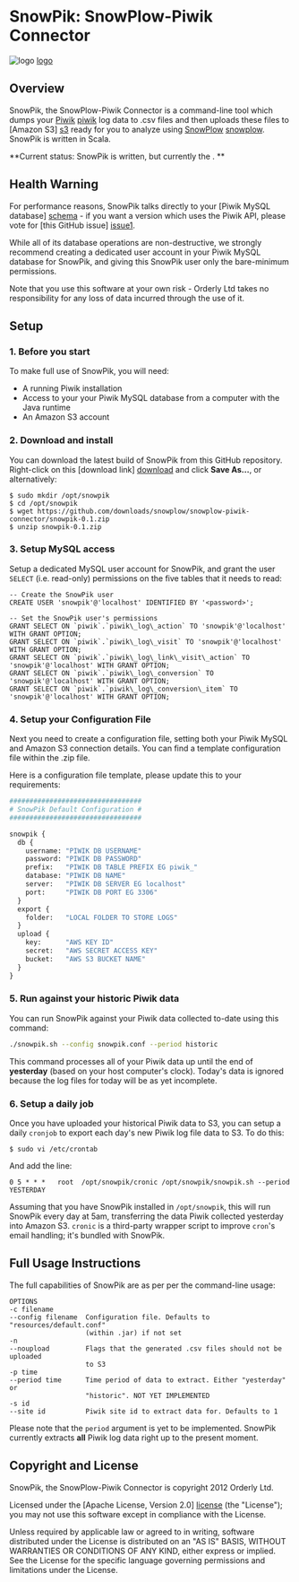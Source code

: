 # SnowPik: SnowPlow-Piwik Connector

![logo] [logo]

## Overview

SnowPik, the SnowPlow-Piwik Connector is a command-line tool which dumps your [Piwik] [piwik] log data to .csv files and then uploads these files to [Amazon S3] [s3] ready for you to analyze using [SnowPlow] [snowplow]. SnowPik is written in Scala.

**Current status: SnowPik is written, but currently the . **

## Health Warning

For performance reasons, SnowPik talks directly to your [Piwik MySQL database] [schema] - if you want a version which uses the Piwik API, please vote for [this GitHub issue] [issue1].

While all of its database operations are non-destructive, we strongly recommend creating a dedicated user account in your Piwik MySQL database for SnowPik, and giving this SnowPik user only the bare-minimum permissions.

Note that you use this software at your own risk - Orderly Ltd takes no responsibility for any loss of data incurred through the use of it.

## Setup

### 1. Before you start

To make full use of SnowPik, you will need:

* A running Piwik installation
* Access to your your Piwik MySQL database from a computer with the Java runtime
* An Amazon S3 account

### 2. Download and install

You can download the latest build of SnowPik from this GitHub repository. Right-click on this [download link] [download] and click **Save As...**, or alternatively:

    $ sudo mkdir /opt/snowpik
    $ cd /opt/snowpik
    $ wget https://github.com/downloads/snowplow/snowplow-piwik-connector/snowpik-0.1.zip
    $ unzip snowpik-0.1.zip

### 3. Setup MySQL access

Setup a dedicated MySQL user account for SnowPik, and grant the user `SELECT` (i.e. read-only) permissions on the five tables that it needs to read:

```mysql
-- Create the SnowPik user
CREATE USER 'snowpik'@'localhost' IDENTIFIED BY '<password>';

-- Set the SnowPik user's permissions
GRANT SELECT ON `piwik`.`piwik\_log\_action` TO 'snowpik'@'localhost' WITH GRANT OPTION;
GRANT SELECT ON `piwik`.`piwik\_log\_visit` TO 'snowpik'@'localhost' WITH GRANT OPTION;
GRANT SELECT ON `piwik`.`piwik\_log\_link\_visit\_action` TO 'snowpik'@'localhost' WITH GRANT OPTION;
GRANT SELECT ON `piwik`.`piwik\_log\_conversion` TO 'snowpik'@'localhost' WITH GRANT OPTION;
GRANT SELECT ON `piwik`.`piwik\_log\_conversion\_item` TO 'snowpik'@'localhost' WITH GRANT OPTION;
```

### 4. Setup your Configuration File

Next you need to create a configuration file, setting both your Piwik MySQL and Amazon S3 connection details. You can find a template configuration file within the .zip file.

Here is a configuration file template, please update this to your requirements:

```python
#################################
# SnowPik Default Configuration #
#################################

snowpik {
  db {
    username: "PIWIK DB USERNAME"
    password: "PIWIK DB PASSWORD"
    prefix:   "PIWIK DB TABLE PREFIX EG piwik_"
    database: "PIWIK DB NAME"
    server:   "PIWIK DB SERVER EG localhost"
    port:     "PIWIK DB PORT EG 3306"
  }
  export {
    folder:   "LOCAL FOLDER TO STORE LOGS"
  }
  upload {
    key:      "AWS KEY ID"
    secret:   "AWS SECRET ACCESS KEY"
    bucket:   "AWS S3 BUCKET NAME"
  }
}
```

### 5. Run against your historic Piwik data

You can run SnowPik against your Piwik data collected to-date using this command: 

```bash
./snowpik.sh --config snowpik.conf --period historic
```

This command processes all of your Piwik data up until the end of **yesterday** (based on your host computer's clock). Today's data is ignored because the log files for today will be as yet incomplete.

### 6. Setup a daily job

Once you have uploaded your historical Piwik data to S3, you can setup a daily `cronjob` to export each day's new Piwik log file data to S3. To do this:

    $ sudo vi /etc/crontab

And add the line:

    0 5 * * *   root  /opt/snowpik/cronic /opt/snowpik/snowpik.sh --period YESTERDAY

Assuming that you have SnowPik installed in `/opt/snowpik`, this will run SnowPik every day at 5am, transferring the data Piwik collected yesterday into Amazon S3. `cronic` is a third-party wrapper script to improve `cron`'s email handling; it's bundled with SnowPik.  

## Full Usage Instructions

The full capabilities of SnowPik are as per per the command-line usage:

    OPTIONS
    -c filename
    --config filename  Configuration file. Defaults to "resources/default.conf"
                       (within .jar) if not set
    -n
    --noupload         Flags that the generated .csv files should not be uploaded
                       to S3
    -p time
    --period time      Time period of data to extract. Either "yesterday" or
                       "historic". NOT YET IMPLEMENTED
    -s id
    --site id          Piwik site id to extract data for. Defaults to 1    

Please note that the `period` argument is yet to be implemented. SnowPik currently extracts **all** Piwik log data right up to the present moment.

## Copyright and License

SnowPik, the SnowPlow-Piwik Connector is copyright 2012 Orderly Ltd.

Licensed under the [Apache License, Version 2.0] [license] (the "License");
you may not use this software except in compliance with the License.

Unless required by applicable law or agreed to in writing, software
distributed under the License is distributed on an "AS IS" BASIS,
WITHOUT WARRANTIES OR CONDITIONS OF ANY KIND, either express or implied.
See the License for the specific language governing permissions and
limitations under the License.

[logo]: https://github.com/datascience/piwik-export-to-hive/raw/master/doc/snowpik.png
[snowplow]: http://www.keplarllp.com/blog/
[piwik]: http://piwik.org
[download]: https://github.com/downloads/snowplow/snowplow-piwik-connector/snowpik-0.1.zip
[issue1]: https://github.com/datascience/piwik-export-to-hive/issues/1
[schema]: http://piwik.org/docs/plugins/database-schema/
[s3]: http://aws.amazon.com/s3/
[hive]: http://hive.apache.org/
[license]: http://www.apache.org/licenses/LICENSE-2.0

